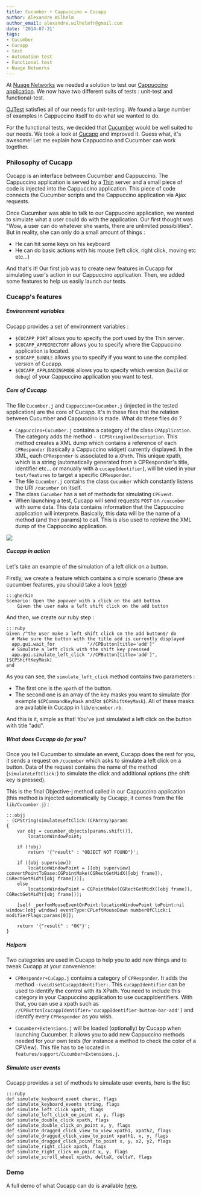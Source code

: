 ```yaml
---
title: Cucumber + Cappuccino = Cucapp
author: Alexandre Wilhelm
author_email: alexandre.wilhelmfr@gmail.com
date: '2014-07-31'
tags:
- Cucumber
- Cucapp
- test
- Automation test
- Functional test
- Nuage Networks
---
```


At [Nuage Networks](http://www.nuagenetworks.net) we needed a solution to test our [Cappuccino application](http://www.cappuccino-project.org/blog/2014/07/cappuccino-in-action-nuage-networks.html). We now have two different suits of tests : unit-test and functional-test.

[OJTest](https://github.com/cappuccino/OJTest) satisfies all of our needs for unit-testing. We found a large number of examples in Cappuccino itself to do what we wanted to do.

For the functional tests, we decided that [Cucumber](http://cukes.info) would be well suited to our needs. We took a look at [Cucapp](https://github.com/cappuccino/cucapp) and improved it. Guess what, it's awesome! Let me explain how Cappuccino and Cucumber can work together.

### Philosophy of Cucapp

Cucapp is an interface between Cucumber and Cappuccino. The Cappuccino application is served by a [Thin](http://code.macournoyer.com/thin/) server and a small piece of code is injected into the Cappuccino application. This piece of code connects the Cucumber scripts and the Cappuccino application via Ajax requests.

Once Cucumber was able to talk to our Cappuccino application, we wanted to simulate what a user could do with the application. Our first thought was "Wow, a user can do whatever she wants, there are unlimited possibilities". But in reality, she can only do a small amount of things :

* He can hit some keys on his keyboard
* He can do basic actions with his mouse (left click, right click, moving etc etc...)

And that's it! Our first job was to create new features in Cucapp for simulating user's action in our Cappuccino application. Then, we added some features to help us easily launch our tests.

### Cucapp's features

##### Environment variables

Cucapp provides a set of environment variables :

* `$CUCAPP_PORT` allows you to specify the port used by the Thin server.
* `$CUCAPP_APPDIRECTORY` allows you to specify where the Cappuccino application is located.
* `$CUCAPP_BUNDLE` allows you to specify if you want to use the compiled version of Cucapp.
* `$CUCAPP_APPLOADINGMODE` allows you to specify which version (`build` or `debug`) of your Cappuccino application you want to test.

##### Core of Cucapp

The file `Cucumber.j` and `Cappuccino+Cucumber.j` (injected in the tested application) are the core of Cucapp. It's in these files that the relation between Cucumber and Cappuccino is made. What do these files do ?

- `Cappuccino+Cucumber.j` contains a category of the class `CPApplication`. The category adds the method `- (CPString)xmlDescription`. This method creates a XML dump which contains a reference of each `CPResponder` (basically a Cappuccino widget) currently displayed. In the XML, each `CPResponder` is associated to a `XPath`. This unique xpath, which is a string (automatically generated from a CPResponder's title, identifier etc... or manually with a `cucappIdentifier`), will be used in your `test/features` to target a specific `CPResponder`.
- The file `Cucumber.j` contains the class `Cucumber` which constantly listens the URI `/cucumber` on itself.
- The class `Cucumber` has a set of methods for simulating `CPEvent`.
- When launching a test, Cucapp will send requests `POST` on `/cucumber` with some data. This data contains information that the Cappuccino application will interprete. Basically, this data will be the name of a method (and their params) to call. This is also used to retrieve the XML dump of the Cappuccino application.

[![](/img/cpo-uploads/2014/07/cucapp.png)](/img/cpo-uploads/2014/07/cucapp.png)

##### Cucapp in action

Let's take an example of the simulation of a left click on a button.

Firstly, we create a feature which contains a simple scenario (these are cucumber features, you should take a look [here](https://github.com/cucumber/cucumber/wiki/Feature-Introduction))

    :::gherkin
    Scenario: Open the popover with a click on the add button
        Given the user make a left shift click on the add button

And then, we create our ruby step :

    :::ruby
    Given /^the user make a left shift click on the add button$/ do
      # Make sure the button with the title add is currently displayed
      app.gui.wait_for            "//CPButton[title='add']"
      # Simulate a left click with the shift key presssed
      app.gui.simulate_left_click "//CPButton[title='add']", [$CPShiftKeyMask]
    end

As you can see, the `simulate_left_click` method contains two parameters :

- The first one is the `xpath` of the button.
- The second one is an array of the key masks you want to simulate (for example `$CPCommandKeyMask` and/or `$CPShiftKeyMask`). All of these masks are available in Cucapp in `lib/encumber.rb`.

And this is it, simple as that! You've just simulated a left click on the button with title "add".

##### What does Cucapp do for you?

Once you tell Cucumber to simulate an event, Cucapp does the rest for you, it sends a request on `/cucumber` which asks to simulate a left click on a button. Data of the request contains the name of the method (`simulateLeftClick:`) to simulate the click and additional options (the shift key is pressed).

This is the final Objective-j method called in our Cappuccino application (this method is injected automatically by Cucapp, it comes from the file `lib/Cucumber.j`) :

    :::objj
    - (CPString)simulateLeftClick:(CPArray)params
    {
        var obj = cucumber_objects[params.shift()],
            locationWindowPoint;

        if (!obj)
            return '{"result" : "OBJECT NOT FOUND"}';

        if ([obj superview])
            locationWindowPoint = [[obj superview] convertPointToBase:CGPointMake(CGRectGetMidX([obj frame]), CGRectGetMidY([obj frame]))];
        else
            locationWindowPoint = CGPointMake(CGRectGetMidX([obj frame]), CGRectGetMidY([obj frame]));

        [self _perfomMouseEventOnPoint:locationWindowPoint toPoint:nil window:[obj window] eventType:CPLeftMouseDown numberOfClick:1 modifierFlags:params[0]];

        return '{"result" : "OK"}';
    }

##### Helpers

Two categories are used in Cucapp to help you to add new things and to tweak Cucapp at your convenience:

- `CPResponder+CuCapp.j` contains a category of `CPResponder`. It adds the method `-(void)setCucappIdentifier:`. This `cucappIdentifier` can be used to identify the control with its XPath. You need to include this category in your Cappuccino application to use cucappIdentifiers. With that, you can use a xpath such as `//CPButton[cucappIdentifier='cucappIdentifier-button-bar-add']` and identify every `CPResponder` as you wish.

- `Cucumber+Extensions.j` will be loaded (optionally) by Cucapp when launching Cucumber. It allows you to add new Cappuccino methods needed for your own tests (for instance a method to check the color of a CPView). This file has to be located in `features/support/Cucumber+Extensions.j`.

##### Simulate user events

Cucapp provides a set of methods to simulate user events, here is the list:

    :::ruby
    def simulate_keyboard_event charac, flags
    def simulate_keyboard_events string, flags
    def simulate_left_click xpath, flags
    def simulate_left_click_on_point x, y, flags
    def simulate_double_click xpath, flags
    def simulate_double_click_on_point x, y, flags
    def simulate_dragged_click_view_to_view xpath1, xpath2, flags
    def simulate_dragged_click_view_to_point xpath1, x, y, flags
    def simulate_dragged_click_point_to_point x, y, x2, y2, flags
    def simulate_right_click xpath, flags
    def simulate_right_click_on_point x, y, flags
    def simulate_scroll_wheel xpath, deltaX, deltaY, flags

### Demo

A full demo of what Cucapp can do is available [here](https://github.com/Dogild/Cucapp-demo).

